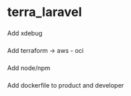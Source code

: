 # terra_laravel

### 
Add xdebug 
###
Add terraform -> aws - oci
###
Add node/npm
###
Add dockerfile to product and  developer

